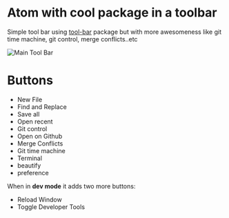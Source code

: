 # Atom with cool package in a toolbar

Simple tool bar using [tool-bar](https://atom.io/packages/tool-bar) package but with more awesomeness like
git time machine, git control, merge conflicts..etc

![Main Tool Bar](http://f.cl.ly/items/3B3O471G3h3d0x0l0313/Screenshot-2014-10-22-11.37.54.png)

# Buttons

* New File
* Find and Replace
* Save all
* Open recent
* Git control
* Open on Github
* Merge Conflicts
* Git time machine
* Terminal
* beautify
* preference

When in **dev mode** it adds two more buttons:

* Reload Window
* Toggle Developer Tools
